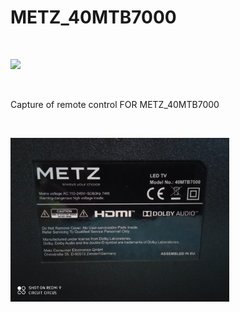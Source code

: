 <h1>METZ_40MTB7000</h1>

</BR>

<p>
  <img src="https://raw.githubusercontent.com/JonnyBanana/Bananas_Flipper/main/infrared/IMG/METZ_40MTB7000.jpg)" width="350">
</p>

</BR>

Capture of remote control FOR METZ_40MTB7000</BR>


</BR>

<p>
  <img src="https://raw.githubusercontent.com/JonnyBanana/Bananas_Flipper/main/infrared/IMG/METZ_40MTB7000-1.jpg" width="350">
</p>

